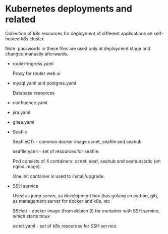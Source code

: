 Kubernetes deployments and related
==================================

Collection of k8s resources for deployment of different applications on self-hosted k8s cluster.

Note: passwords in these files are used only at deployment stage and changed manually afterwards.

* router-ingress.yaml

  Proxy for router web ui

* mysql.yaml and postgres.yaml

  Database resources

* confluence.yaml
* jira.yaml
* gitea.yaml
* Seafile

  SeafileCT/ - common docker image ccnet, seafile and seahub

  seafile.yaml - set of resources for seafile.

  Pod consists of 4 containers: ccnet, seaf, seahub and seahubstatic (on nginx image).

  One init container is used to install/upgrade.

* SSH service

  Used as jump server, as development box (has golang an python, git), as management server for docker and k8s, etc

  SSHct/ - docker image (from debian 9) for container with SSH service, which starts tmux

  sshct.yaml - set of k8s resources for SSH service.

